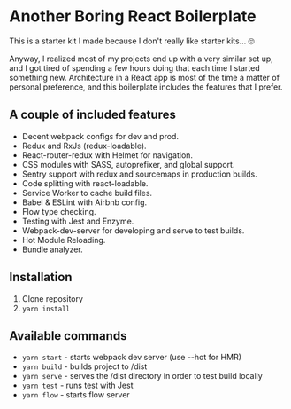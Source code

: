 # Another Boring React Boilerplate

This is a starter kit I made because I don't really like starter kits... 🙄

Anyway, I realized most of my projects end up with a very similar set up, and I got tired of spending a few hours doing that each time I started something new. Architecture in a React app is most of the time a matter of personal preference, and this boilerplate includes the features that I prefer.

## A couple of included features

* Decent webpack configs for dev and prod.
* Redux and RxJs (redux-loadable).
* React-router-redux with Helmet for navigation.
* CSS modules with SASS, autoprefixer, and global support.
* Sentry support with redux and sourcemaps in production builds.
* Code splitting with react-loadable.
* Service Worker to cache build files.
* Babel & ESLint with Airbnb config.
* Flow type checking.
* Testing with Jest and Enzyme.
* Webpack-dev-server for developing and serve to test builds.
* Hot Module Reloading.
* Bundle analyzer.

## Installation

1. Clone repository
2. `yarn install`

## Available commands

* `yarn start` - starts webpack dev server (use --hot for HMR)
* `yarn build` - builds project to /dist
* `yarn serve` - serves the /dist directory in order to test build locally
* `yarn test` - runs test with Jest
* `yarn flow` - starts flow server
